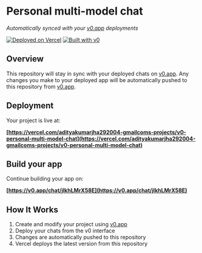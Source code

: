 # Personal multi-model chat

*Automatically synced with your [v0.app](https://v0.app) deployments*

[![Deployed on Vercel](https://img.shields.io/badge/Deployed%20on-Vercel-black?style=for-the-badge&logo=vercel)](https://vercel.com/adityakumarjha292004-gmailcoms-projects/v0-personal-multi-model-chat)
[![Built with v0](https://img.shields.io/badge/Built%20with-v0.app-black?style=for-the-badge)](https://v0.app/chat/jlkhLMrX58E)

## Overview

This repository will stay in sync with your deployed chats on [v0.app](https://v0.app).
Any changes you make to your deployed app will be automatically pushed to this repository from [v0.app](https://v0.app).

## Deployment

Your project is live at:

**[https://vercel.com/adityakumarjha292004-gmailcoms-projects/v0-personal-multi-model-chat](https://vercel.com/adityakumarjha292004-gmailcoms-projects/v0-personal-multi-model-chat)**

## Build your app

Continue building your app on:

**[https://v0.app/chat/jlkhLMrX58E](https://v0.app/chat/jlkhLMrX58E)**

## How It Works

1. Create and modify your project using [v0.app](https://v0.app)
2. Deploy your chats from the v0 interface
3. Changes are automatically pushed to this repository
4. Vercel deploys the latest version from this repository
